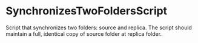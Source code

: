 # SynchronizesTwoFoldersScript
Script that synchronizes two folders: source and replica. The script should maintain a full, identical copy of source folder  at replica folder.
